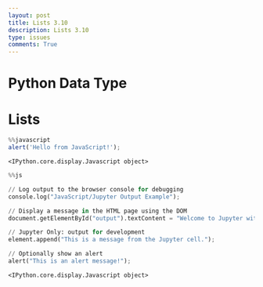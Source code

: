 ```yaml
---
layout: post
title: Lists 3.10
description: Lists 3.10
type: issues
comments: True
---
```


# Python Data Type 
# Lists


```javascript
%%javascript
alert('Hello from JavaScript!');

```


    <IPython.core.display.Javascript object>



```python
%%js

// Log output to the browser console for debugging
console.log("JavaScript/Jupyter Output Example");

// Display a message in the HTML page using the DOM
document.getElementById("output").textContent = "Welcome to Jupyter with JavaScript!";

// Jupyter Only: output for development
element.append("This is a message from the Jupyter cell.");

// Optionally show an alert
alert("This is an alert message!");


```


    <IPython.core.display.Javascript object>

